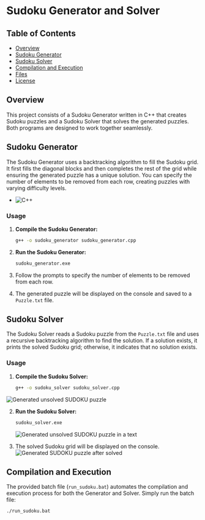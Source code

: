 # Sudoku Generator and Solver

## Table of Contents

- [Overview](#overview)
- [Sudoku Generator](#sudoku-generator)
- [Sudoku Solver](#sudoku-solver)
- [Compilation and Execution](#compilation-and-execution)
- [Files](#files)
- [License](#license)

## Overview

This project consists of a Sudoku Generator written in C++ that creates Sudoku puzzles and a Sudoku Solver that solves the generated puzzles. Both programs are designed to work together seamlessly.

## Sudoku Generator

The Sudoku Generator uses a backtracking algorithm to fill the Sudoku grid. It first fills the diagonal blocks and then completes the rest of the grid while ensuring the generated puzzle has a unique solution. You can specify the number of elements to be removed from each row, creating puzzles with varying difficulty levels.

- ![C++](https://img.shields.io/badge/C++-00599C?style=flat&logo=c%2B%2B&logoColor=white)

### Usage

1. **Compile the Sudoku Generator:**

    ```bash
    g++ -o sudoku_generator sudoku_generator.cpp
    ```

2. **Run the Sudoku Generator:**

    ```bash
    sudoku_generator.exe
    ```

3. Follow the prompts to specify the number of elements to be removed from each row.

4. The generated puzzle will be displayed on the console and saved to a `Puzzle.txt` file.

## Sudoku Solver

The Sudoku Solver reads a Sudoku puzzle from the `Puzzle.txt` file and uses a recursive backtracking algorithm to find the solution. If a solution exists, it prints the solved Sudoku grid; otherwise, it indicates that no solution exists.

### Usage

1. **Compile the Sudoku Solver:**

    ```bash
    g++ -o sudoku_solver sudoku_solver.cpp
    ```
    
![Generated unsolved SUDOKU puzzle](https://user-images.githubusercontent.com/95247831/200465729-0d7e6e0a-1c19-444c-aa06-db67251ec8dc.png)

2. **Run the Sudoku Solver:**

    ```bash
    sudoku_solver.exe
    ```

    ![Generated unsolved SUDOKU puzzle in a text](https://user-images.githubusercontent.com/95247831/200465859-770ec5b8-5e51-4e92-a377-1e07830de47d.png)

3. The solved Sudoku grid will be displayed on the console.
   ![Generated SUDOKU puzzle after solved](https://user-images.githubusercontent.com/95247831/200465864-d1eb442b-0ebe-4e6f-abbd-a70ca0669abc.png)

## Compilation and Execution

The provided batch file (`run_sudoku.bat`) automates the compilation and execution process for both the Generator and Solver. Simply run the batch file:

```bash
./run_sudoku.bat







